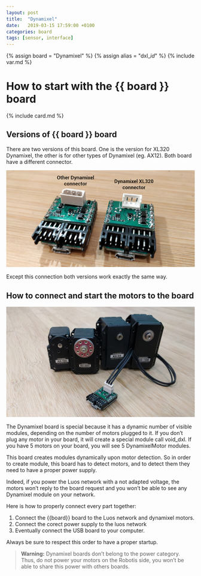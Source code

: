```yaml
---
layout: post
title:  "Dynamixel"
date:   2019-03-15 17:59:00 +0100
categories: board
tags: [sensor, interface]
---
```

{% assign board = "Dynamixel" %}
{% assign alias = "dxl_*id*" %}
{% include var.md %}

# How to start with the {{ board }} board
{% include card.md %}

## Versions of {{ board }} board

There are two versions of this board. One is the version for XL320 Dynamixel, the other is for other types of Dynamixel (eg. AX12). Both board have a different connector.

![Dynamixel connectors](/assets/img/dxl-1.png)

Except this connection both versions work exactly the same way.

## How to connect and start the motors to the board

![Dynamixel](/assets/img/dxl-mod-1.jpg)

The Dynamixel board is special because it has a dynamic number of visible modules, depending on the number of motors plugged to it. If you don’t plug any motor in your board, it will create a special module call void_dxl. If you have 5 motors on your board, you will see 5 DynamixelMotor modules.

This board creates modules dynamically upon motor detection. So in order to create module, this board has to detect motors, and to detect them they need to have a proper power supply.

Indeed, if you power the Luos network with a not adapted voltage, the motors won’t reply to the board request and you won’t be able to see any Dynamixel module on your network.

Here is how to properly connect every part together:

1. Connect the {{board}} board to the Luos network and dynamixel motors.
2. Connect the corect power supply to the luos network
3. Eventually connect the USB board to your computer.

Always be sure to respect this order to have a proper startup.

<blockquote class="warning"><strong>Warning:</strong> Dynamixel boards don’t belong to the power category. Thus, do not power your motors on the Robotis side, you won’t be able to share this power with others boards.</blockquote><br />
